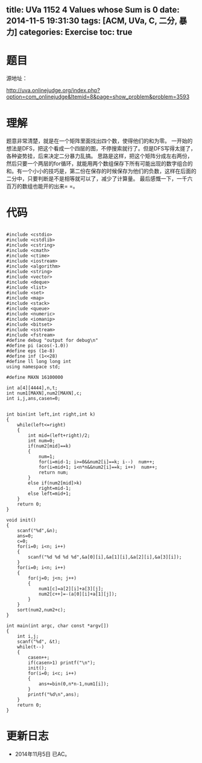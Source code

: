 title: UVa 1152 4 Values whose Sum is 0
date: 2014-11-5 19:31:30
tags: [ACM, UVa, C, 二分, 暴力]
categories: Exercise
toc: true
---
# 题目
源地址：

http://uva.onlinejudge.org/index.php?option=com_onlinejudge&Itemid=8&page=show_problem&problem=3593

# 理解
题意非常清楚，就是在一个矩阵里面找出四个数，使得他们的和为零。
一开始的想法是DFS，把这个看成一个四层的图，不停搜索就行了。但是DFS写得太搓了，各种姿势挂，后来决定二分暴力乱搞。
思路是这样，把这个矩阵分成左右两份，然后只要一个两层的for循环，就能用两个数组保存下所有可能出现的数字组合的和。有一个小小的技巧是，第二份在保存的时候保存为他们的负数，这样在后面的二分中，只要判断是不是相等就可以了，减少了计算量。
最后感慨一下，一千六百万的数组也能开的出来= =。

<!-- more -->

# 代码

```

#include <cstdio>
#include <cstdlib>
#include <cstring>
#include <cmath>
#include <ctime>
#include <iostream>
#include <algorithm>
#include <string>
#include <vector>
#include <deque>
#include <list>
#include <set>
#include <map>
#include <stack>
#include <queue>
#include <numeric>
#include <iomanip>
#include <bitset>
#include <sstream>
#include <fstream>
#define debug "output for debug\n"
#define pi (acos(-1.0))
#define eps (1e-8)
#define inf (1<<28)
#define ll long long int
using namespace std;

#define MAXN 16100000

int a[4][4444],n,t;
int num1[MAXN],num2[MAXN],c;
int i,j,ans,casen=0;


int bin(int left,int right,int k)
{
    while(left<=right)
    {
        int mid=(left+right)/2;
        int num=0;
        if(num2[mid]==k)
        {
            num=1;
            for(i=mid-1; i>=0&&num2[i]==k; i--)  num++;
            for(i=mid+1; i<n*n&&num2[i]==k; i++)  num++;
            return num;
        }
        else if(num2[mid]>k)
            right=mid-1;
        else left=mid+1;
    }
    return 0;
}

void init()
{
    scanf("%d",&n);
    ans=0;
    c=0;
    for(i=0; i<n; i++)
    {
        scanf("%d %d %d %d",&a[0][i],&a[1][i],&a[2][i],&a[3][i]);
    }
    for(i=0; i<n; i++)
    {
        for(j=0; j<n; j++)
        {
            num1[c]=a[2][i]+a[3][j];
            num2[c++]=-(a[0][i]+a[1][j]);
        }
    }
    sort(num2,num2+c);
}

int main(int argc, char const *argv[])
{
    int i,j;
    scanf("%d", &t);
    while(t--)
    {
        casen++;
        if(casen>1) printf("\n");
        init();
        for(i=0; i<c; i++)
        {
            ans+=bin(0,n*n-1,num1[i]);
        }
        printf("%d\n",ans);
    }
    return 0;
}

```

# 更新日志
- 2014年11月5日 已AC。